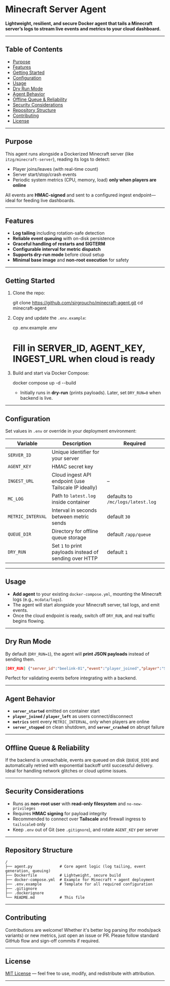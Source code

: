 # Minecraft Server Agent

**Lightweight, resilient, and secure Docker agent that tails a Minecraft server’s logs to stream live events and metrics to your cloud dashboard.**

---

##  Table of Contents

- [Purpose](#purpose)  
- [Features](#features)  
- [Getting Started](#getting-started)  
- [Configuration](#configuration)  
- [Usage](#usage)  
- [Dry Run Mode](#dry-run-mode)  
- [Agent Behavior](#agent-behavior)  
- [Offline Queue & Reliability](#offline-queue--reliability)  
- [Security Considerations](#security-considerations)  
- [Repository Structure](#repository-structure)  
- [Contributing](#contributing)  
- [License](#license)  

---

##  Purpose

This agent runs alongside a Dockerized Minecraft server (like `itzg/minecraft-server`), reading its logs to detect:
- Player joins/leaves (with real-time count)
- Server start/stop/crash events
- Periodic system metrics (CPU, memory, load) **only when players are online**

All events are **HMAC-signed** and sent to a configured ingest endpoint—ideal for feeding live dashboards.

---

##  Features

- **Log tailing** including rotation-safe detection
- **Reliable event queuing** with on-disk persistence
- **Graceful handling of restarts and SIGTERM**
- **Configurable interval for metric dispatch**
- **Supports dry-run mode** before cloud setup
- **Minimal base image** and **non-root execution** for safety

---

##  Getting Started

1. Clone the repo:
   
   git clone https://github.com/sirgroucho/minecraft-agent.git
   cd minecraft-agent


2. Copy and update the `.env.example`:

   cp .env.example .env
   # Fill in SERVER_ID, AGENT_KEY, INGEST_URL when cloud is ready
   

3. Build and start via Docker Compose:

   docker compose up -d --build
   

   * Initially runs in **dry-run** (prints payloads). Later, set `DRY_RUN=0` when backend is live.

---

## Configuration

Set values in `.env` or override in your deployment environment:

| Variable          | Description                                            | Required                          |
| ----------------- | ------------------------------------------------------ | --------------------------------- |
| `SERVER_ID`       | Unique identifier for your server                      |                                   |
| `AGENT_KEY`       | HMAC secret key                                        |                                   |
| `INGEST_URL`      | Cloud ingest API endpoint (use Tailscale IP ideally)   | –                                 |
| `MC_LOG`          | Path to `latest.log` inside container                  | defaults to `/mc/logs/latest.log` |
| `METRIC_INTERVAL` | Interval in seconds between metric sends               | default `30`                      |
| `QUEUE_DIR`       | Directory for offline queue storage                    | default `/app/queue`              |
| `DRY_RUN`         | Set `1` to print payloads instead of sending over HTTP | default `1`                       |

---

## Usage

* **Add agent** to your existing `docker-compose.yml`, mounting the Minecraft logs (e.g., `mcdata/logs`).
* The agent will start alongside your Minecraft server, tail logs, and emit events.
* Once the cloud endpoint is ready, switch off `DRY_RUN`, and real traffic begins flowing.

---

## Dry Run Mode

By default (`DRY_RUN=1`), the agent will **print JSON payloads** instead of sending them.

```json
[DRY_RUN] {"server_id":"beelink-01","event":"player_joined","player":"Steve","players_online":3,"ts":1723400000}
```

Perfect for validating events before integrating with a backend.

---

## Agent Behavior

* **`server_started`** emitted on container start
* **`player_joined` / `player_left`** as users connect/disconnect
* **`metrics`** sent every `METRIC_INTERVAL`, only when players are online
* **`server_stopped`** on clean shutdown, and **`server_crashed`** on abrupt failure

---

## Offline Queue & Reliability

If the backend is unreachable, events are queued on disk (`QUEUE_DIR`) and automatically retried with exponential backoff until successful delivery. Ideal for handling network glitches or cloud uptime issues.

---

## Security Considerations

* Runs as **non-root user** with **read-only filesystem** and `no-new-privileges`
* Requires **HMAC signing** for payload integrity
* Recommended to connect over **Tailscale** and firewall ingress to `tailscale0` only
* Keep `.env` out of Git (see `.gitignore`), and rotate `AGENT_KEY` per server

---

## Repository Structure

```
/
├── agent.py            # Core agent logic (log tailing, event generation, queuing)
├── Dockerfile          # Lightweight, secure build
├── docker-compose.yml  # Example for Minecraft + agent deployment
├── .env.example        # Template for all required configuration
├── .gitignore          
├── .dockerignore       
└── README.md           # This file
```

---

## Contributing

Contributions are welcome! Whether it's better log parsing (for mods/pack variants) or new metrics, just open an issue or PR. Please follow standard GitHub flow and sign-off commits if required.

---

## License

[MIT License](LICENSE) — feel free to use, modify, and redistribute with attribution.

---
